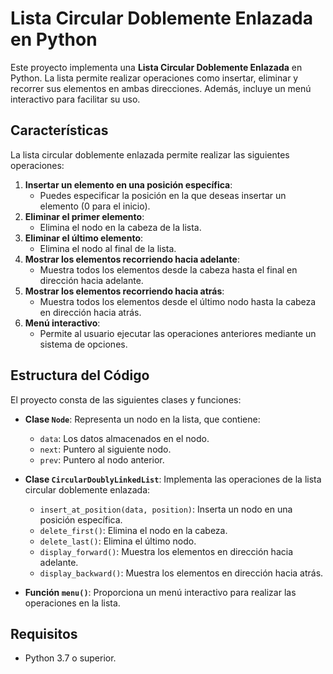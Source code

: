 # Lista Circular Doblemente Enlazada en Python

Este proyecto implementa una **Lista Circular Doblemente Enlazada** en Python. La lista permite realizar operaciones como insertar, eliminar y recorrer sus elementos en ambas direcciones. Además, incluye un menú interactivo para facilitar su uso.

## Características

La lista circular doblemente enlazada permite realizar las siguientes operaciones:

1. **Insertar un elemento en una posición específica**: 
   - Puedes especificar la posición en la que deseas insertar un elemento (0 para el inicio).
2. **Eliminar el primer elemento**:
   - Elimina el nodo en la cabeza de la lista.
3. **Eliminar el último elemento**:
   - Elimina el nodo al final de la lista.
4. **Mostrar los elementos recorriendo hacia adelante**:
   - Muestra todos los elementos desde la cabeza hasta el final en dirección hacia adelante.
5. **Mostrar los elementos recorriendo hacia atrás**:
   - Muestra todos los elementos desde el último nodo hasta la cabeza en dirección hacia atrás.
6. **Menú interactivo**:
   - Permite al usuario ejecutar las operaciones anteriores mediante un sistema de opciones.

## Estructura del Código

El proyecto consta de las siguientes clases y funciones:

- **Clase `Node`**:
  Representa un nodo en la lista, que contiene:
  - `data`: Los datos almacenados en el nodo.
  - `next`: Puntero al siguiente nodo.
  - `prev`: Puntero al nodo anterior.

- **Clase `CircularDoublyLinkedList`**:
  Implementa las operaciones de la lista circular doblemente enlazada:
  - `insert_at_position(data, position)`: Inserta un nodo en una posición específica.
  - `delete_first()`: Elimina el nodo en la cabeza.
  - `delete_last()`: Elimina el último nodo.
  - `display_forward()`: Muestra los elementos en dirección hacia adelante.
  - `display_backward()`: Muestra los elementos en dirección hacia atrás.

- **Función `menu()`**:
  Proporciona un menú interactivo para realizar las operaciones en la lista.

## Requisitos

- Python 3.7 o superior.

